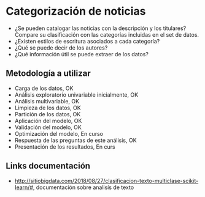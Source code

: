 # Categorización de noticias 

- ¿Se pueden catalogar las noticias con la descripción y los titulares? Compare su clasificación con las categorías incluidas en el set de datos.
- ¿Existen estilos de escritura asociados a cada categoría?
- ¿Qué se puede decir de los autores?
- ¿Qué información útil se puede extraer de los datos?

## Metodología a utilizar
- Carga de los datos, OK
- Análisis exploratorio univariable inicialmente, OK
- Análisis multivariable, OK
- Limpieza de los datos, OK
- Partición de los datos, OK
- Aplicación del modelo, OK
- Validación del modelo, OK
- Optimización del modelo, En curso
- Respuesta de las preguntas de este análisis, OK
- Presentación de los resultados, En curs

## Links documentación

- <http://sitiobigdata.com/2018/08/27/clasificacion-texto-multiclase-scikit-learn/#>, documentación sobre analisís de texto
